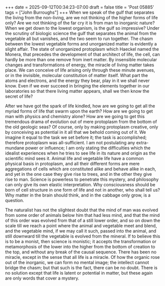 +++
date = 2025-09-12T00:34:23-07:00
draft = false
title = 'Post 05885'
tags = ["John Burroughs"]
+++
When we speak of the gulf that separates the living from the non-living, are we not thinking of the higher forms of life only? Are we not thinking of the far cry it is from man to inorganic nature? When we get down to the lowest organism, is the gulf so impressive? Under the scrutiny of biologic science the gulf that separates the animal from the vegetable all but vanishes, and the two seem to run together. The chasm between the lowest vegetable forms and unorganized matter is evidently a slight affair. The state of unorganized protoplasm which Haeckel named the Monera, that precedes the development of that architect of life, the cell, can hardly be more than one remove from inert matter. By insensible molecular changes and transformations of energy, the miracle of living matter takes place. We can conceive of life arising only through these minute avenues, or in the invisible, molecular constitution of matter itself. What part the atoms and electrons, and the energy they bear, play in it we shall never know. Even if we ever succeed in bringing the elements together in our laboratories so that there living matter appears, shall we then know the secret of life?

After we have got the spark of life kindled, how are we going to get all the myriad forms of life that swarm upon the earth? How are we going to get man with physics and chemistry alone? How are we going to get this tremendous drama of evolution out of mere protoplasm from the bottom of the old geologic seas? Of course, only by making protoplasm creative, only by conceiving as potential in it all that we behold coming out of it. We imagine it equal to the task we set before it; the task is accomplished; therefore protoplasm was all-sufficient. I am not postulating any extra-mundane power or influence; I am only stating the difficulties which the idealist experiences when he tries to see life in its nature and origin as the scientific mind sees it. Animal life and vegetable life have a common physical basis in protoplasm, and all their different forms are mere aggregations of cells which are constituted alike and behave alike in each, and yet in the one case they give rise to trees, and in the other they give rise to man. Science is powerless to penetrate this mystery, and philosophy can only give its own elastic interpretation. Why consciousness should be born of cell structure in one form of life and not in another, who shall tell us? Why matter in the brain should think, and in the cabbage only grow, is a question.

The naturalist has not the slightest doubt that the mind of man was evolved from some order of animals below him that had less mind, and that the mind of this order was evolved from that of a still lower order, and so on down the scale till we reach a point where the animal and vegetable meet and blend, and the vegetable mind, if we may call it such, passed into the animal, and still downward till the vegetable is evolved from the mineral. If to believe this is to be a monist, then science is monistic; it accepts the transformation or metamorphosis of the lower into the higher from the bottom of creation to the top, and without any break of the causal sequence. There has been no miracle, except in the sense that all life is a miracle. Of how the organic rose out of the inorganic, we can form no mental image; the intellect cannot bridge the chasm; but that such is the fact, there can be no doubt. There is no solution except that life is latent or potential in matter, but these again are only words that cover a mystery.
